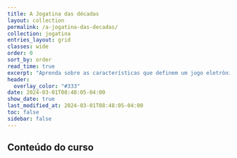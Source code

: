 ```yaml
---
title: A Jogatina das décadas
layout: collection
permalink: /a-jogatina-das-decadas/
collection: jogatina
entries_layout: grid
classes: wide
order: 0
sort_by: order
read_time: true
excerpt: "Aprenda sobre as características que definem um jogo eletrônico."
header:
  overlay_color: "#333"
date: 2024-03-01T08:48:05-04:00
show_date: true
last_modified_at: 2024-03-01T08:48:05-04:00
toc: false
sidebar: false
---
```


## Conteúdo do curso
